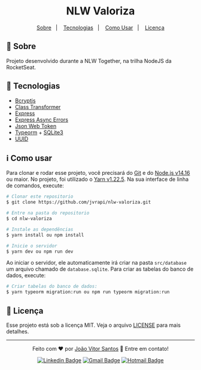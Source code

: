 <h1 align="center"> 
	NLW Valoriza 
</h1>

<p align="center">
  <a href="#open_book-sobre">Sobre</a>&nbsp;&nbsp;&nbsp;|&nbsp;&nbsp;&nbsp;
  <a href="#rocket-tecnologias">Tecnologias</a>&nbsp;&nbsp;&nbsp;|&nbsp;&nbsp;&nbsp;
  <a href="#information_source-como-usar">Como Usar</a>&nbsp;&nbsp;&nbsp;|&nbsp;&nbsp;&nbsp;
  <a href="#memo-licenca">Licença</a>
</p>

## :open_book: Sobre
Projeto desenvolvido durante a NLW Together, na trilha NodeJS da RocketSeat.

## :rocket: Tecnologias
- [Bcryptjs](https://github.com/dcodeIO/bcrypt.js)
- [Class Transformer](https://github.com/typestack/class-transformer)
- [Express](https://expressjs.com/pt-br/)
- [Express Async Errors](https://github.com/davidbanham/express-async-errors)
- [Json Web Token](https://github.com/auth0/node-jsonwebtoken)
- [Typeorm](https://typeorm.io/#/) + [SQLite3](https://github.com/mapbox/node-sqlite3)
- [UUID](https://github.com/uuidjs/uuid)


## :information_source: Como usar

Para clonar e rodar esse projeto, você precisará do [Git](https://git-scm.com) e do  [Node.js v14.16](https://nodejs.org) ou maior. No projeto, foi utilizado o [Yarn v1.22.5](https://yarnpkg.com). Na sua interface de linha de comandos, execute:

```bash
# Clonar este repositorio
$ git clone https://github.com/jvrapi/nlw-valoriza.git

# Entre na pasta do repositorio
$ cd nlw-valoriza

# Instale as dependências
$ yarn install ou npm install

# Inicie o servidor
$ yarn dev ou npm run dev

```
Ao iniciar o servidor, ele automaticamente irá criar na pasta ```src/database``` um arquivo chamado de ```database.sqlite```. Para criar as tabelas do banco de dados, execute:

```bash
# Criar tabelas do banco de dados:
$ yarn typeorm migration:run ou npm run typeorm migration:run
```
## :memo: Licença
Esse projeto está sob a licença MIT. Veja o arquivo [LICENSE](./LICENSE) para mais detalhes.

---


<div align="center">


Feito com  ❤ por [João Vitor Santos](https://github.com/jvrapi) 👋 Entre em contato!

[![Linkedin Badge](https://img.shields.io/badge/-João%20Vitor-blue?style=flat-square&logo=Linkedin&logoColor=white&link=https://www.linkedin.com/in/joaovitorssdelima/)](https://www.linkedin.com/in/joaovitorssdelima/) 
[![Gmail Badge](https://img.shields.io/badge/-Gmail-c14438?style=flat-square&logo=Gmail&logoColor=white&link=mailto:joaooviitoorr@gmail.com)](mailto:joaooviitoorr@gmail.com) 
[![Hotmail Badge](https://img.shields.io/badge/-Hotmail-0078d4?style=flat-square&logo=microsoft-outlook&logoColor=white&link=mailto:joaooviitorr@hotmail.com)](mailto:joaooviitorr@hotmail.com)
	
</div>